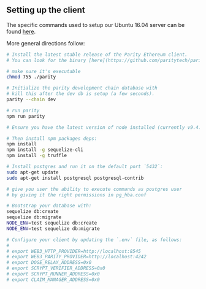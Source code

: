 
## Setting up the client

The specific commands used to setup our Ubuntu 16.04 server can be found [here](https://github.com/TrueBitFoundation/scrypt-interactive/blob/master/bin/server_setup.sh).

More general directions follow:

```bash
# Install the latest stable release of the Parity Ethereum client. 
# You can look for the binary [here](https://github.com/paritytech/parity/releases).

# make sure it's executable
chmod 755 ./parity

# Initialize the parity development chain database with
# kill this after the dev db is setup (a few seconds).
parity --chain dev

# run parity
npm run parity

# Ensure you have the latest version of node installed (currently v9.4.0).

# Then install npm packages deps:
npm install
npm install -g sequelize-cli
npm install -g truffle

# Install postgres and run it on the default port `5432`:
sudo apt-get update
sudo apt-get install postgresql postgresql-contrib

# give you user the ability to execute commands as postgres user
# by giving it the right permissions in pg_hba.conf

# Bootstrap your database with:
sequelize db:create
sequelize db:migrate
NODE_ENV=test sequelize db:create
NODE_ENV=test sequelize db:migrate

# Configure your client by updating the `.env` file, as follows:
#
# export WEB3_HTTP_PROVIDER=http://localhost:8545
# export WEB3_PARITY_PROVIDER=http://localhost:4242
# export DOGE_RELAY_ADDRESS=0x0
# export SCRYPT_VERIFIER_ADDRESS=0x0
# export SCRYPT_RUNNER_ADDRESS=0x0
# export CLAIM_MANAGER_ADDRESS=0x0
```

